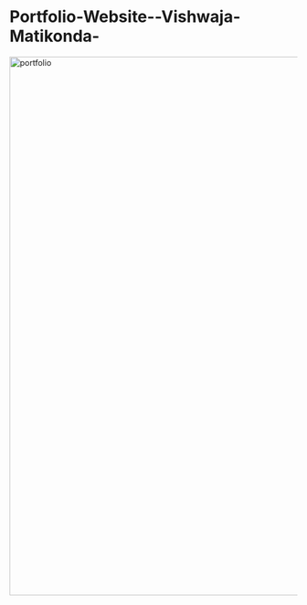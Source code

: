 # Portfolio-Website--Vishwaja-Matikonda-

<img width="943" alt="portfolio" src="https://user-images.githubusercontent.com/40309757/105427209-a4739f00-5c72-11eb-952c-c4a410863b0e.PNG">
